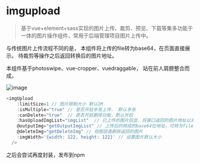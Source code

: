 # imgupload

> 基于vue+element+sass实现的图片上传、裁剪、预览、下载等集多功能于一体的图片操作组件，常用于后端管理项目图片上传中。


与传统图片上传流程不同的是， 本组件将上传的file转为base64，在页面直接展示。
待裁剪等操作之后返回转换后的图片地址。

本组件基于photoswipe、vue-cropper、vuedraggable， 站在前人肩膀整合而成。

![image](https://github.com/xiangergou/imgUpload-npm/blob/master/static/img.gif)
```js
<imgUpload
    :limitSize=1 // 图片限制大小 默认1M
    :isMultiple="true" // 是否开启多张上传， 默认多张
    :canDelete="true"  // 是否开启删除功能，默认开启
    :hasUploadImgList="imgList"  // 已上传的图片回显，将接口返回的图片地址以对象数组的格式传入。 {src: 'address', title: 'img.png'}
    @outputImg="getOutputImgList" // 上传后的转成的base64位地址，可转为file
    @deleteImg="getDeleteImg" // 视图层面删除返回的图片
    :imgWidth='{width: 122, height: 122}' // 设置图片默认大小
  />
```

之后会尝试再度封装，发布到npm


